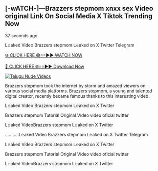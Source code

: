 ## [-wATCH-]—Brazzers stepmom xnxx sex Video original Link On Social Media X Tiktok Trending Now


37 seconds ago

L𝚎aked Video Brazzers stepmom L𝚎aked on X Twitter Telegram

[🌐 CLICK HERE 🟢==►► WATCH NOW](https://azvirallink.blogspot.com/2025/01/viral-video-new-year-2025.html)

[🔴 CLICK HERE 🌐==►► Download Now](https://azvirallink.blogspot.com/2025/01/viral-video-new-year-2025.html)

[![Telugu Nude Videos](https://i.imgur.com/6ooyjBv.gif)](https://azvirallink.blogspot.com/2025/01/viral-video-new-year-2025.html)

Brazzers stepmom took the internet by storm and amazed viewers on various social media platforms. Brazzers stepmom, a young and talented digital creator, recently became famous thanks to this interesting video.

L𝚎aked Video Brazzers stepmom L𝚎aked on X Twitter

Brazzers stepmom Tutorial Original Video video oficial twitter

L𝚎aked VideoBrazzers stepmom L𝚎aked on X Twitter

...........L𝚎aked Video Brazzers stepmom L𝚎aked on X Twitter Telegram

L𝚎aked Video Brazzers stepmom L𝚎aked on X Twitter

Brazzers stepmom Tutorial Original Video video oficial twitter

L𝚎aked VideoBrazzers stepmom L𝚎aked on X Twitter